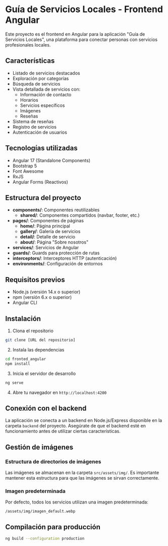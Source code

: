 # Guía de Servicios Locales - Frontend Angular

Este proyecto es el frontend en Angular para la aplicación "Guía de Servicios Locales", una plataforma para conectar personas con servicios profesionales locales.

## Características

- Listado de servicios destacados
- Exploración por categorías
- Búsqueda de servicios
- Vista detallada de servicios con:
  - Información de contacto
  - Horarios
  - Servicios específicos
  - Imágenes
  - Reseñas
- Sistema de reseñas
- Registro de servicios
- Autenticación de usuarios

## Tecnologías utilizadas

- Angular 17 (Standalone Components)
- Bootstrap 5
- Font Awesome
- RxJS
- Angular Forms (Reactivos)

## Estructura del proyecto

- **components/**: Componentes reutilizables
  - **shared/**: Componentes compartidos (navbar, footer, etc.)
- **pages/**: Componentes de páginas
  - **home/**: Página principal
  - **gallery/**: Galería de servicios
  - **detail/**: Detalle de servicio
  - **about/**: Página "Sobre nosotros"
- **services/**: Servicios de Angular
- **guards/**: Guards para protección de rutas
- **interceptors/**: Interceptores HTTP (autenticación)
- **environments/**: Configuración de entornos

## Requisitos previos

- Node.js (versión 14.x o superior)
- npm (versión 6.x o superior)
- Angular CLI

## Instalación

1. Clona el repositorio
```bash
git clone [URL del repositorio]
```

2. Instala las dependencias
```bash
cd fronted_angular
npm install
```

3. Inicia el servidor de desarrollo
```bash
ng serve
```

4. Abre tu navegador en `http://localhost:4200`

## Conexión con el backend

La aplicación se conecta a un backend en Node.js/Express disponible en la carpeta `backend` del proyecto. Asegúrate de que el backend esté en funcionamiento antes de utilizar ciertas características.

## Gestión de imágenes

### Estructura de directorios de imágenes
Las imágenes se almacenan en la carpeta `src/assets/img/`. Es importante mantener esta estructura para que las imágenes se sirvan correctamente.

### Imagen predeterminada
Por defecto, todos los servicios utilizan una imagen predeterminada:
```
/assets/img/imagen_default.webp
```

## Compilación para producción

```bash
ng build --configuration production
```
      